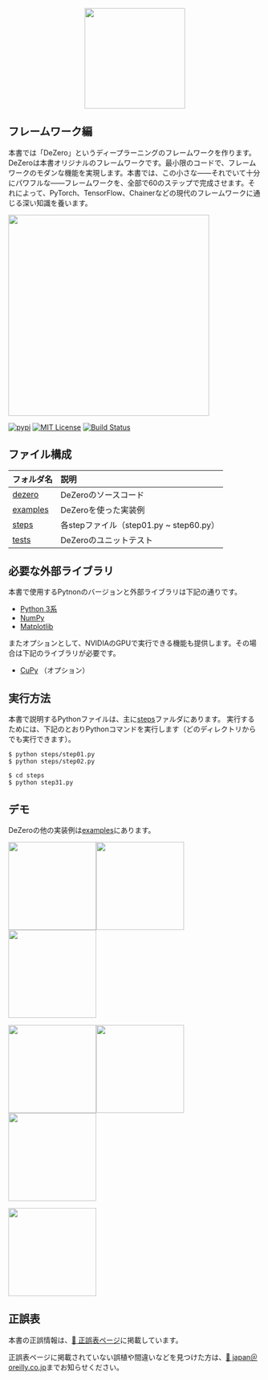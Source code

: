 <p align="center">
<img src="https://raw.githubusercontent.com/oreilly-japan/deep-learning-from-scratch-3/images/deep-learning-from-scratch-3.png" width="200px">
</p>


## フレームワーク編

本書では「DeZero」というディープラーニングのフレームワークを作ります。DeZeroは本書オリジナルのフレームワークです。最小限のコードで、フレームワークのモダンな機能を実現します。本書では、この小さな——それでいて十分にパワフルな——フレームワークを、全部で60のステップで完成させます。それによって、PyTorch、TensorFlow、Chainerなどの現代のフレームワークに通じる深い知識を養います。

<p>
<img src="https://raw.githubusercontent.com/oreilly-japan/deep-learning-from-scratch-3/images/dezero_logo.png" width="400px" </p>


<p>
  <a href="https://pypi.python.org/pypi/dezero"><img
		alt="pypi"
		src="https://img.shields.io/pypi/v/dezero.svg"></a>
  <a href="https://github.com/oreilly-japan/deep-learning-from-scratch-3/blob/master/LICENSE.md"><img
		alt="MIT License"
		src="http://img.shields.io/badge/license-MIT-blue.svg"></a>
  <a href="https://travis-ci.org/oreilly-japan/deep-learning-from-scratch-3"><img
		alt="Build Status"
		src="https://travis-ci.org/oreilly-japan/deep-learning-from-scratch-3.svg?branch=master"></a>
</p>

## ファイル構成

|フォルダ名 |説明         |
|:--        |:--                  |
|[dezero](/dezero)       |DeZeroのソースコード|
|[examples](/examples)     |DeZeroを使った実装例|
|[steps](/steps)|各stepファイル（step01.py ~ step60.py）|
|[tests](/tests)|DeZeroのユニットテスト|


## 必要な外部ライブラリ

本書で使用するPytnonのバージョンと外部ライブラリは下記の通りです。

- [Python 3系](https://docs.python.org/3/)
- [NumPy](https://numpy.org/)
- [Matplotlib](https://matplotlib.org/)

またオプションとして、NVIDIAのGPUで実行できる機能も提供します。その場合は下記のライブラリが必要です。

- [CuPy](https://cupy.chainer.org/) （オプション）


## 実行方法

本書で説明するPythonファイルは、主に[steps](/steps)ファルダにあります。
実行するためには、下記のとおりPythonコマンドを実行します（どのディレクトリからでも実行できます）。

```
$ python steps/step01.py
$ python steps/step02.py

$ cd steps
$ python step31.py
```

## デモ

DeZeroの他の実装例は[examples](/examples)にあります。

[<img src="https://raw.githubusercontent.com/oreilly-japan/deep-learning-from-scratch-3/images/example_tanh.png" height="175"/>](https://github.com/oreilly-japan/deep-learning-from-scratch-3/tree/tanh)[<img src="https://raw.githubusercontent.com/oreilly-japan/deep-learning-from-scratch-3/images/example_spiral.png" height="175"/>](/examples/spiral.py)[<img src="https://raw.githubusercontent.com/oreilly-japan/deep-learning-from-scratch-3/images/example_gpu.png" height="175"/>](https://colab.research.google.com/github/oreilly-japan/deep-learning-from-scratch-3/blob/master/examples/mnist_colab_gpu.ipynb)

[<img src="https://raw.githubusercontent.com/oreilly-japan/deep-learning-from-scratch-3/images/gan.gif" height="175"/>](/examples/gan.py)[<img src="https://raw.githubusercontent.com/oreilly-japan/deep-learning-from-scratch-3/images/vae.png" height="175"/>](/examples/vae.py)[<img src="https://raw.githubusercontent.com/oreilly-japan/deep-learning-from-scratch-3/images/pythonista.png" height="175"/>](https://github.com/oreilly-japan/deep-learning-from-scratch-3/wiki/DeZero%E3%82%92iPhone%E3%81%A7%E5%8B%95%E3%81%8B%E3%81%99)

[<img src="https://raw.githubusercontent.com/oreilly-japan/deep-learning-from-scratch-3/images/style_transfer.png" height="175"/>](/examples/style_transfer.py)

## 正誤表

本書の正誤情報は、[:mag_right: 正誤表ページ](../../wiki/Errata)に掲載しています。

正誤表ページに掲載されていない誤植や間違いなどを見つけた方は、[:email: japan＠oreilly.co.jp](<mailto:japan＠oreilly.co.jp>)までお知らせください。
